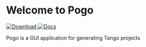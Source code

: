 # Welcome to Pogo

[ ![Download](https://api.bintray.com/packages/tango-controls/maven/pogo/images/download.svg) ](https://bintray.com/tango-controls/maven/pogo/_latestVersion)
[![Docs](https://img.shields.io/badge/Latest-Docs-orange.svg)](https://tango-controls.github.io/pogo/)

Pogo is a GUI application for generating Tango projects
